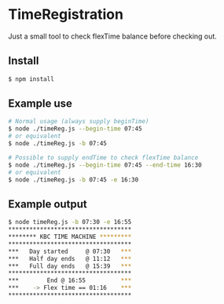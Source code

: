 # TimeRegistration

Just a small tool to check flexTime balance before checking out.

## Install
```bash
$ npm install
```

## Example use
```bash
# Normal usage (always supply beginTime)
$ node ./timeReg.js --begin-time 07:45
# or equivalent
$ node ./timeReg.js -b 07:45

# Possible to supply endTime to check flexTime balance
$ node ./timeReg.js --begin-time 07:45 --end-time 16:30
# or equivalent
$ node ./timeReg.js -b 07:45 -e 16:30
```

## Example output
```bash
$ node timeReg.js -b 07:30 -e 16:55
***********************************
******** KBC TIME MACHINE *********
***********************************
***   Day started     @ 07:30   ***
***   Half day ends   @ 11:12   ***
***   Full day ends   @ 15:39   ***
***********************************
***        End @ 16:55          ***
***    -> Flex time == 01:16    ***
***********************************
```

